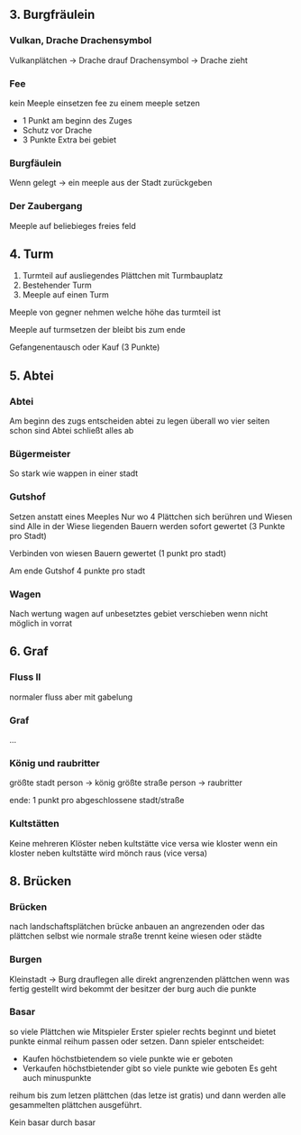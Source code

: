 ## 3. Burgfräulein
### Vulkan, Drache Drachensymbol
Vulkanplätchen -> Drache drauf
Drachensymbol -> Drache zieht
### Fee
kein Meeple einsetzen fee zu einem meeple setzen
- 1 Punkt am beginn des Zuges
- Schutz vor Drache
- 3 Punkte Extra bei gebiet
### Burgfäulein
Wenn gelegt -> ein meeple aus der Stadt zurückgeben
### Der Zaubergang
Meeple auf beliebieges freies feld

## 4. Turm
1. Turmteil auf ausliegendes Plättchen mit Turmbauplatz
2. Bestehender Turm
3. Meeple auf einen Turm

Meeple von gegner nehmen welche höhe das turmteil ist 

Meeple auf turmsetzen der bleibt bis zum ende

Gefangenentausch oder Kauf (3 Punkte)

## 5. Abtei
### Abtei
Am beginn des zugs entscheiden abtei zu legen
überall wo vier seiten schon sind
Abtei schließt alles ab
### Bügermeister
So stark wie wappen in einer stadt
### Gutshof
Setzen anstatt eines Meeples
Nur wo 4 Plättchen sich berühren und Wiesen sind
Alle in der Wiese liegenden Bauern werden sofort gewertet (3 Punkte pro Stadt)

Verbinden von wiesen Bauern gewertet (1 punkt pro stadt)

Am ende Gutshof 4 punkte pro stadt

### Wagen
Nach wertung wagen auf unbesetztes gebiet verschieben wenn nicht möglich in vorrat

## 6. Graf
### Fluss II
normaler fluss aber mit gabelung

### Graf
...
### König und raubritter
größte stadt person -> könig
größte straße person -> raubritter

ende: 1 punkt pro abgeschlossene stadt/straße
### Kultstätten
Keine  mehreren Klöster neben kultstätte vice versa
wie kloster
wenn ein kloster neben kultstätte wird mönch raus (vice versa)

## 8. Brücken
### Brücken
nach landschaftsplätchen brücke anbauen an angrezenden oder das plättchen selbst
wie normale straße
trennt keine wiesen oder städte
### Burgen
Kleinstadt -> Burg drauflegen
alle direkt angrenzenden plättchen wenn was fertig gestellt wird bekommt der besitzer der burg auch die punkte
### Basar
so viele Plättchen wie Mitspieler
Erster spieler rechts beginnt und bietet punkte einmal reihum passen oder setzen. Dann spieler entscheidet:
- Kaufen höchstbietendem so viele punkte wie er geboten
- Verkaufen höchstbietender gibt so viele punkte wie geboten
Es geht auch minuspunkte

reihum bis zum letzen plättchen (das letze ist gratis) und dann werden alle gesammelten plättchen ausgeführt.

Kein basar durch basar